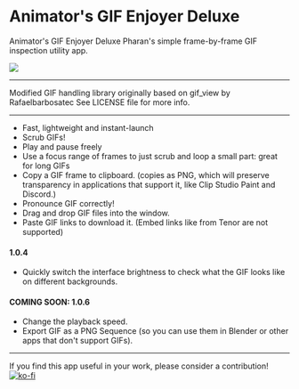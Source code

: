 
# Animator's GIF Enjoyer Deluxe
Animator's GIF Enjoyer Deluxe
Pharan's simple frame-by-frame GIF inspection utility app.

![](/_readmeassets/readme_gif.gif)

---

Modified GIF handling library originally based on gif_view by Rafaelbarbosatec
See LICENSE file for more info.

---

- Fast, lightweight and instant-launch
- Scrub GIFs!
- Play and pause freely
- Use a focus range of frames to just scrub and loop a small part: great for long GIFs
- Copy a GIF frame to clipboard. (copies as PNG, which will preserve transparency in applications that support it, like Clip Studio Paint and Discord.)
- Pronounce GIF correctly!
- Drag and drop GIF files into the window.
- Paste GIF links to download it. (Embed links like from Tenor are not supported)

#### 1.0.4
- Quickly switch the interface brightness to check what the GIF looks like on different backgrounds.

#### COMING SOON: 1.0.6
- Change the playback speed.
- Export GIF as a PNG Sequence (so you can use them in Blender or other apps that don't support GIFs).

---
  
If you find this app useful in your work, please consider a contribution!  
[![ko-fi](https://ko-fi.com/img/githubbutton_sm.svg)](https://ko-fi.com/U7U5ADA8W)
